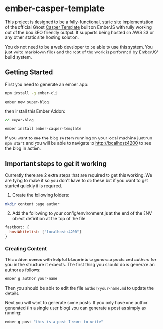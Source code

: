 # ember-casper-template

This project is designed to be a fully-functional, static site implementation of the official Ghost
[Casper Template](https://github.com/TryGhost/Casper) built on EmberJS with fully working out of the
box SEO friendly output. It supports being hosted on AWS S3 or any other static site hosting
solution.

You do not need to be a web developer to be able to use this system. You just write markdown files
and the rest of the work is performed by EmberJS' build system.

## Getting Started

First you need to generate an ember app:

```sh
npm install -g ember-cli

ember new super-blog
```

then install this Ember Addon:

```sh
cd super-blog

ember install ember-casper-template
```

If you want to see the blog system running on your local machine just run `npm start` and you will
be able to navigate to  [http://localhost:4200](http://localhost:4200) to see the blog in action.

## Important steps to get it working
Currently there are 2 extra steps that are required to get this working. We are tying to make it so
you don't have to do these but if you want to get started quickly it is required.

1. Create the following folders:

```sh
mkdir content page author
```

2. Add the following to your config/environment.js at the end of the ENV object definition at the top
of the file

```javascript
fastboot: {
  hostWhitelist: ["localhost:4200"]
}
```

### Creating Content

This addon comes with helpful blueprints to generate posts and authors for you in the structure it
expects. The first thing you should do is generate an author as follows:

```sh
ember g author your-name
```

Then you should be able to edit the file `author/your-name.md` to update the details.

Next you will want to generate some posts. If you only have one author generated (in a single user
blog) you can generate a post as simply as running:

```sh
ember g post "this is a post I want to write"
```
